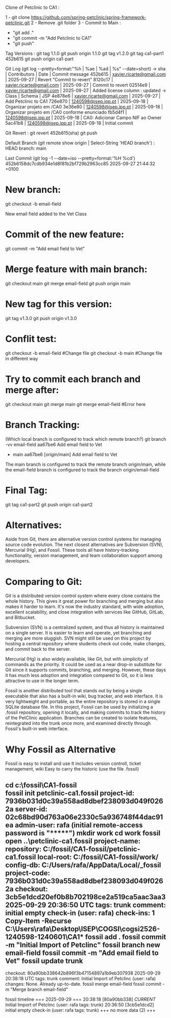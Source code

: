 Clone of Petclinic to CA1 : 

1 - git clone https://github.com/spring-petclinic/spring-framework-petclinic.git
2 - Remove .git folder
3 - Commit to Main : 
- "git add ."
- "git commit -m "Add Petclinic to CA1"
- "git push"

Tag Versions : 
git tag 1.1.0
git push origin 1.1.0
git tag v1.2.0
git tag ca1-part1 452b615
git push origin ca1-part


Git Log (git log --pretty=format:"%h | %ae | %ad | %s" --date=short) -> sha | Contributors | Date | Commit message
452b615 | xavier.ricarte@gmail.com | 2025-09-27 | Revert "Commit to revert"
8120c17 | xavier.ricarte@gmail.com | 2025-09-27 | Commit to revert
02514e9 | xavier.ricarte@gmail.com | 2025-09-27 | Added license column : updated -> Class | Schema | JSP
4e878e6 | xavier.ricarte@gmail.com | 2025-09-27 | Add Petclinic to CA1
726e870 | 1240598@isep.ipp.pt | 2025-09-18 | Organizar projeto em /CA0
3e36e80 | 1240598@isep.ipp.pt | 2025-09-18 | Organizar projeto em /CA0 conforme enunciado
fb5d4f1 | 1240598@isep.ipp.pt | 2025-09-18 | CA0: Adicionar Campo NIF ao Owner
5ac41b8 | 1240598@isep.ipp.pt | 2025-09-18 | Initial commit

Git Revert : 
git revert 452b615(sha)
git push

Default Branch (git remote show origin | Select-String 'HEAD branch') :
    HEAD branch: main

Last Commit (git log -1 --date=iso --pretty=format:'%H %cd')
452b6158dc7cdb934e1d8f81b2bf729b2963cc85 2025-09-27 21:44:32 +0100

# New branch:
git checkout -b email-field

New email field added to the Vet Class

# Commit of the new feature:
git commit -m "Add email field to Vet"

# Merge feature with main branch:
git checkout main
git merge email-field
git push origin main

# New tag for this version:
git tag v1.3.0
git push origin v1.3.0

# Conflit test:
git checkout -b email-field
#Change file
git checkout -b main
#Change file in different way

# Try to commit each branch and merge after:
git checkout main
git merge main
git merge email-field #Error here

# Branch Tracking:
(Which local branch is configured to track which remote branch?)
git branch -vv
  email-field aa67be6 Add email field to Vet
* main        aa67be6 [origin/main] Add email field to Vet

The main branch is configured to track the remote branch origin/main, while the email-field branch is configured to track the branch origin/email-field

# Final Tag:
git tag ca1-part2
git push origin ca1-part2

# Alternatives:
Aside from Git, there are alternative version control systems for managing source code evolution. 
The next closest alternatives are Subversion (SVN), Mercurial (Hg), and Fossil. 
These tools all have history-tracking functionality, version management, and team collaboration support among developers.

# Comparing to Git:
Git is a distributed version control system where every clone contains the whole history. 
This gives it great power for branching and merging but also makes it harder to learn. 
It's now the industry standard, with wide adoption, excellent scalability, and close integration with services like GitHub, GitLab, and Bitbucket.

Subversion (SVN) is a centralized system, and thus all history is maintained on a single server. 
It is easier to learn and operate, yet branching and merging are more sluggish. 
SVN might still be used on this project by hosting a central repository where students check out code, make changes, and commit back to the server.

Mercurial (Hg) is also widely available, like Git, but with simplicity of commands as the priority. 
It could be used as a near drop-in substitute for Git since it supports commits, branching, and merging. 
However, these days it has much less adoption and integration compared to Git, so it is less attractive to use in the longer term.

Fossil is another distributed tool that stands out by being a single executable that also has a built-in wiki, bug tracker, and web interface. 
It is very lightweight and portable, as the entire repository is stored in a single SQLite database file. 
In this project, Fossil can be used by initializing a .fossil repository, opening it locally, and making commits to track the history of the PetClinic application. 
Branches can be created to isolate features, reintegrated into the trunk once more, and examined directly through Fossil's built-in web interface.


# Why Fossil as Alternative

Fossil is easy to install and use
It includes version controll, ticket management, wiki
Easy to carry the historic (use the file .fossil)

cd c:\fossil\CA1-fossil\
fossil init petclinic-ca1.fossil
project-id: 7936b031d0c39a558ad8dbef238093d049f0262a
server-id:  02c68bd90d763a06e2330c5a936748f44dac91ea
admin-user: rafa (initial remote-access password is "*****")
mkdir work
cd work
fossil open ..\petclinic-ca1.fossil
project-name: <unnamed>
repository:   C:/fossil/CA1-fossil/petclinic-ca1.fossil
local-root:   C:/fossil/CA1-fossil/work/
config-db:    C:/Users/rafa/AppData/Local/_fossil
project-code: 7936b031d0c39a558ad8dbef238093d049f0262a
checkout:     3cb5e1dcd20ef0b8b702198ce2a519ca5aac3aa3 2025-09-29 20:36:50 UTC
tags:         trunk
comment:      initial empty check-in (user: rafa)
check-ins:    1
Copy-Item -Recurse C:\Users\rafa\Desktop\ISEP\COGSI\cogsi2526-1240598-1240601\CA1\*
fossil add .
fossil commit -m "Initial Import of Petclinc"
fossil branch new email-field
fossil commit -m "Add email field to Vet"
fossil update trunk
-------------------------------------------------------------------------------
checkout:     80a90bb338642b896f3b47154897a1b9eb307938 2025-09-29 20:38:18 UTC
tags:         trunk
comment:      Initial Import of Petclinc (user: rafa)
changes:      None. Already up-to-date.
fossil merge email-field
fossil commit -m "Merge branch email-field"

fossil timeline
=== 2025-09-29 ===
20:38:18 [80a90bb338] *CURRENT* Initial Import of Petclinc (user: rafa tags: trunk)
20:36:50 [3cb5e1dcd2] initial empty check-in (user: rafa tags: trunk)
+++ no more data (2) +++

